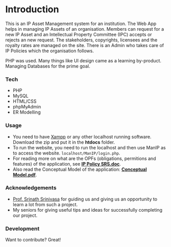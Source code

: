 # Introduction
This is an IP Asset Management system for an institution.
The Web App helps in managing IP Assets of an organisation. Members can request for a new IP Asset and an Intellectual Property Committee (IPC) accepts or rejects an new request. The stakeholders, copyrights, licensees and the royalty rates are managed on the site. There is an Admin who takes care of IP Policies which the organisation follows.

PHP was used. Many things like UI design came as a learning by-product. Managing Databases for the prime goal.

### Tech

* PHP
* MySQL
* HTML/CSS
* phpMyAdmin
* ER Modelling



### Usage

* You need to have [Xampp][xampp] or any other localhost running software. Download the zip and put it in the **htdocs** folder.
* To run the website, you need to run the localhost and then use ManIP as to access the website.
    ```localhost/ManIP/login.php```.
* For reading more on what are the OPFs (obligations, permitions and features) of the application, see [**IP Policy SRS.doc**][SRS].
* Also read the Conceptual Model of the application: [**Conceptual Model.pdf**][model].

### Acknowledgements

* [Prof. Srinath Srinivasa][profss] for guiding us and giving us an opportunity to learn a lot from such a project.
* My seniors for giving useful tips and ideas for successfully completing our project.

### Development
Want to contribute? Great!


   [profss]: <http://www.iiitb.ac.in/faculty_page.php?name=SrinathSrinivasa>
   [xampp]: <https://www.apachefriends.org/index.html>
   [model]: <>
   [SRS]: <>

